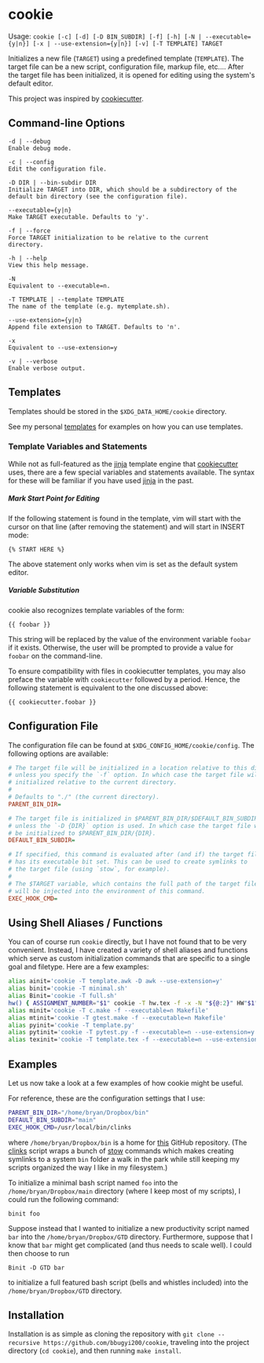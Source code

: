 # cookie

Usage: `cookie [-c] [-d] [-D BIN_SUBDIR] [-f] [-h] [-N | --executable={y|n}] [-x | --use-extension={y|n}] [-v] [-T TEMPLATE] TARGET`

Initializes a new file (`TARGET`) using a predefined template (`TEMPLATE`).
The target file can be a new script, configuration file, markup file, etc....
After the target file has been initialized, it is opened for editing using
the system's default editor.

This project was inspired by [cookiecutter].

## Command-line Options
```
-d | --debug
Enable debug mode.

-c | --config
Edit the configuration file.

-D DIR | --bin-subdir DIR
Initialize TARGET into DIR, which should be a subdirectory of the
default bin directory (see the configuration file).

--executable={y|n}
Make TARGET executable. Defaults to 'y'.

-f | --force
Force TARGET initialization to be relative to the current
directory.

-h | --help
View this help message.

-N
Equivalent to --executable=n.

-T TEMPLATE | --template TEMPLATE
The name of the template (e.g. mytemplate.sh).

--use-extension={y|n}
Append file extension to TARGET. Defaults to 'n'.

-x
Equivalent to --use-extension=y

-v | --verbose
Enable verbose output.
```

## Templates

Templates should be stored in the `$XDG_DATA_HOME/cookie` directory.

See my personal [templates] for examples on how you can use templates.

### Template Variables and Statements
While not as full-featured as the [jinja] template engine that [cookiecutter] uses, there are a few special variables and statements available. The syntax for these will be familiar if you have used [jinja] in the past.

##### Mark Start Point for Editing
If the following statement is found in the template, vim will start with the cursor on that line (after removing the statement) and will start in INSERT mode:
```
{% START HERE %}
```
The above statement only works when vim is set as the default system editor. 

##### Variable Substitution
cookie also recognizes template variables of the form:
```
{{ foobar }}
```
This string will be replaced by the value of the environment variable `foobar` if it exists. Otherwise, the user will be prompted to provide a value for `foobar` on the command-line.

To ensure compatibility with files in cookiecutter templates, you may also preface the variable with `cookiecutter` followed by a period. Hence, the following statement is equivalent to the one discussed above:
``` 
{{ cookiecutter.foobar }}
```


## Configuration File

The configuration file can be found at `$XDG_CONFIG_HOME/cookie/config`. The following options are available:

``` ini
# The target file will be initialized in a location relative to this directory
# unless you specify the `-f` option. In which case the target file will be
# initialized relative to the current directory.
#
# Defaults to "./" (the current directory).
PARENT_BIN_DIR=

# The target file is initialized in $PARENT_BIN_DIR/$DEFAULT_BIN_SUBDIR
# unless the `-D {DIR}` option is used. In which case the target file will
# be initialized to $PARENT_BIN_DIR/{DIR}.
DEFAULT_BIN_SUBDIR=

# If specified, this command is evaluated after (and if) the target file
# has its executable bit set. This can be used to create symlinks to
# the target file (using `stow`, for example).
#
# The $TARGET variable, which contains the full path of the target file,
# will be injected into the environment of this command.
EXEC_HOOK_CMD=
```

## Using Shell Aliases / Functions

You can of course run `cookie` directly, but I have not found that to
be very convenient. Instead, I have created a variety of shell aliases and
functions which serve as custom initialization commands that are specific to a
single goal and filetype. Here are a few examples:

``` bash
alias ainit='cookie -T template.awk -D awk --use-extension=y'
alias binit='cookie -T minimal.sh'
alias Binit='cookie -T full.sh'
hw() { ASSIGNMENT_NUMBER="$1" cookie -T hw.tex -f -x -N "${@:2}" HW"$1"/hw"$1"; }
alias minit='cookie -T c.make -f --executable=n Makefile'
alias mtinit='cookie -T gtest.make -f --executable=n Makefile'
alias pyinit='cookie -T template.py'
alias pytinit='cookie -T pytest.py -f --executable=n --use-extension=y'
alias texinit='cookie -T template.tex -f --executable=n --use-extension=y'
```

## Examples

Let us now take a look at a few examples of how cookie might be useful. 

For reference, these are the configuration settings that I use:
``` bash
PARENT_BIN_DIR="/home/bryan/Dropbox/bin"
DEFAULT_BIN_SUBDIR="main"
EXEC_HOOK_CMD=/usr/local/bin/clinks
```
where `/home/bryan/Dropbox/bin` is a home for [this][scripts] GitHub repository. (The [clinks] script wraps a bunch of [stow] commands which makes creating symlinks to a system `bin` folder a walk in the park while still keeping my scripts organized the way I like in my filesystem.)

To initialize a minimal bash script named `foo` into the `/home/bryan/Dropbox/main` directory (where I keep most of my scripts), I could run the following command:
```
binit foo
```
Suppose instead that I wanted to initialize a new productivity script named `bar` into the `/home/bryan/Dropbox/GTD` directory. Furthermore, suppose that I know that `bar` might get complicated (and thus needs to scale well). I could then choose to run
```
Binit -D GTD bar
```
to initialize a full featured bash script (bells and whistles included) into the `/home/bryan/Dropbox/GTD` directory.

## Installation

Installation is as simple as cloning the repository with `git clone --recursive https://github.com/bbugyi200/cookie`, traveling into the project directory (`cd cookie`), and then running `make install`.

[jinja]: https://github.com/pallets/jinja
[cookiecutter]: https://github.com/audreyr/cookiecutter
[scripts]: https://github.com/bbugyi200/scripts
[clinks]: https://github.com/bbugyi200/scripts/blob/master/main/clinks
[templates]: https://github.com/bbugyi200/dotfiles/tree/master/.local/share/cookie
[stow]: https://www.gnu.org/software/stow/manual/stow.html
